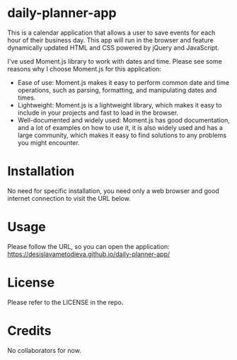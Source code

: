 # daily-planner-app

This is a calendar application that allows a user to save events for each hour of their business day. This app will run in the browser and feature dynamically updated HTML and CSS powered by jQuery and JavaScript.

I've used Moment.js library to work with dates and time. Please see some reasons why I choose Moment.js for this application: 
- Ease of use: Moment.js makes it easy to perform common date and time operations, such as parsing, formatting, and manipulating dates and times. 
- Lightweight: Moment.js is a lightweight library, which makes it easy to include in your projects and fast to load in the browser.
- Well-documented and widely used: Moment.js has good documentation, and a lot of examples on how to use it, it is also widely used and has a large community, which makes it easy to find solutions to any problems you might encounter.

# Installation

No need for specific installation, you need only a web browser and good internet connection to visit the URL below.

# Usage

Please follow the URL, so you can open the application: https://desislavametodieva.github.io/daily-planner-app/

# License

Please refer to the LICENSE in the repo.

# Credits

No collaborators for now.


